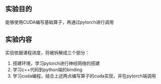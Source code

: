 ## 实验目的

能够使用CUDA编写基础算子，再通过pytorch进行调用



## 实验内容

实验依据课程进度，将被拆解成三个部分：

1. 搭建环境，学习pytorch进行神经网络的搭建
2. 学习c++代码到python端的binding
3. 学习cuda编程，结合上述两点编写算子的cuda实现，并在pytorch端调用

